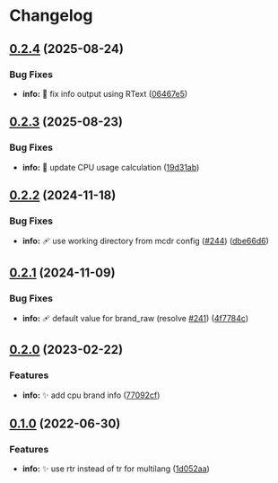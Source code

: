# Changelog

## [0.2.4](https://github.com/AnzhiZhang/MCDReforgedPlugins/compare/info-v0.2.3...info-v0.2.4) (2025-08-24)


### Bug Fixes

* **info:** 🐛 fix info output using RText ([06467e5](https://github.com/AnzhiZhang/MCDReforgedPlugins/commit/06467e512cb4d321ffd78d221c578e2f274173d4))

## [0.2.3](https://github.com/AnzhiZhang/MCDReforgedPlugins/compare/info-v0.2.2...info-v0.2.3) (2025-08-23)


### Bug Fixes

* **info:** 🐛 update CPU usage calculation ([19d31ab](https://github.com/AnzhiZhang/MCDReforgedPlugins/commit/19d31abeb65494074eb7dc8c33f5329386e2d025))

## [0.2.2](https://github.com/AnzhiZhang/MCDReforgedPlugins/compare/info-v0.2.1...info-v0.2.2) (2024-11-18)


### Bug Fixes

* **info:** 🩹 use working directory from mcdr config ([#244](https://github.com/AnzhiZhang/MCDReforgedPlugins/issues/244)) ([dbe66d6](https://github.com/AnzhiZhang/MCDReforgedPlugins/commit/dbe66d62ca7b31a49d189b177d810743508f1459))

## [0.2.1](https://github.com/AnzhiZhang/MCDReforgedPlugins/compare/info-v0.2.0...info-v0.2.1) (2024-11-09)


### Bug Fixes

* **info:** 🩹 default value for brand_raw (resolve [#241](https://github.com/AnzhiZhang/MCDReforgedPlugins/issues/241)) ([4f7784c](https://github.com/AnzhiZhang/MCDReforgedPlugins/commit/4f7784cca392d49898c68a2c4ca9c4d6b4b4ca28))

## [0.2.0](https://github.com/AnzhiZhang/MCDReforgedPlugins/compare/info-v0.1.0...info-v0.2.0) (2023-02-22)


### Features

* **info:** ✨ add cpu brand info ([77092cf](https://github.com/AnzhiZhang/MCDReforgedPlugins/commit/77092cf24a442dec8487d259c798bf8b43b10a39))

## [0.1.0](https://github.com/AnzhiZhang/MCDReforgedPlugins/compare/info-v0.0.2...info-v0.1.0) (2022-06-30)


### Features

* **info:** ✨ use rtr instead of tr for multilang ([1d052aa](https://github.com/AnzhiZhang/MCDReforgedPlugins/commit/1d052aab180eae647534f31cc4762e8e44735f82))
